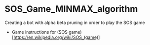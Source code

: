 # SOS_Game_MINMAX_algorithm
Creating a bot with alpha beta pruning in order to play the SOS game 

- Game instructions for (SOS game)[https://en.wikipedia.org/wiki/SOS_(game)]

